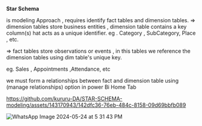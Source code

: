 **Star Schema**

is modeling Approach , requires identify fact tables and dimension tables.
=> dimension tables store business entities 
, dimension table contains a key column(s) hat acts as a unique identifier.
eg . Category , SubCategory, Place , etc.

=> fact tables  store observations or events , in this tables we reference the dimension tables using dim table's unique key.

eg. Sales , Appointments ,Attendance, etc

we must form a relationships between fact and dimension table using (manage relationships) option in power Bi Home Tab



https://github.com/kururu-DA/STAR-SCHEMA-modeling/assets/143170943/142dfc36-76eb-484c-8158-09d69bbfb089

![WhatsApp Image 2024-05-24 at 5 31 43 PM](https://github.com/kururu-DA/STAR-SCHEMA-modeling/assets/143170943/affecf0c-c5b9-4d9b-bdb1-4ca0a72041e9)


